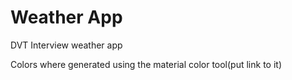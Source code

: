 # Weather App
 DVT Interview weather app

Colors where generated using the material color tool(put link to it)
